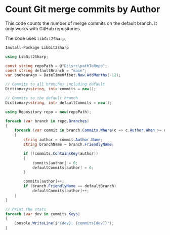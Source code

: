 # Count Git merge commits by Author

This code counts the number of merge commits on the default branch. It only works with GitHub repositories.

The code uses `LibGit2Sharp`,

```sh
Install-Package LibGit2Sharp
```

```csharp
using LibGit2Sharp;

const string repoPath = @"D:\src\pathToRepo";
const string defaultBranch = "main";
var oneYearAgo = DateTimeOffset.Now.AddMonths(-12);

// Commits to all branches including default
Dictionary<string, int> commits = new();

// Commits to the default branch
Dictionary<string, int> defaultCommits = new();

using Repository repo = new(repoPath);

foreach (var branch in repo.Branches)
{
    foreach (var commit in branch.Commits.Where(c => c.Author.When >= oneYearAgo))
    {
        string author = commit.Author.Name;
        string branchName = branch.FriendlyName;

        if (!commits.ContainsKey(author))
        {
            commits[author] = 0;
            defaultCommits[author] = 0;
        }

        commits[author]++;
        if (branch.FriendlyName == defaultBranch)
            defaultCommits[author]++;
    }
}

// Print the stats
foreach (var dev in commits.Keys)
{
    Console.WriteLine($"{dev}, {commits[dev]}");
}
```
